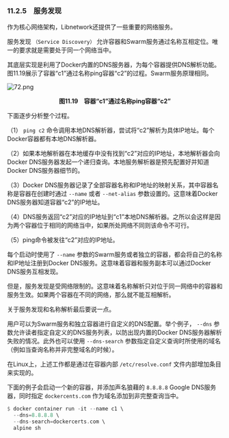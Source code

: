 ### 11.2.5　服务发现

作为核心网络架构，Libnetwork还提供了一些重要的网络服务。

服务发现 `（Service Discovery）` 允许容器和Swarm服务通过名称互相定位。唯一的要求就是需要处于同一个网络当中。

其底层实现是利用了Docker内置的DNS服务器，为每个容器提供DNS解析功能。图11.19展示了容器“c1”通过名称ping容器“c2”的过程。Swarm服务原理相同。

![72.png](./images/72.png)
<center class="my_markdown"><b class="my_markdown">图11.19　容器“c1”通过名称ping容器“c2”</b></center>

下面逐步分析整个过程。

（1） `ping c2` 命令调用本地DNS解析器，尝试将“c2”解析为具体IP地址。每个Docker容器都有本地DNS解析器。

（2）如果本地解析器在本地缓存中没有找到“c2”对应的IP地址，本地解析器会向Docker DNS服务器发起一个递归查询。本地服务解析器是预先配置好并知道Docker DNS服务器细节的。

（3）Docker DNS服务器记录了全部容器名称和IP地址的映射关系，其中容器名称是容器在创建时通过 `--name` 或者 `--net-alias` 参数设置的。这意味着Docker DNS服务器知道容器“c2”的IP地址。

（4）DNS服务返回“c2”对应的IP地址到“c1”本地DNS解析器。之所以会这样是因为两个容器位于相同的网络当中，如果所处网络不同则该命令不可行。

（5）ping命令被发往“c2”对应的IP地址。

每个启动时使用了 `--name` 参数的Swarm服务或者独立的容器，都会将自己的名称和IP地址注册到Docker DNS服务。这意味着容器和服务副本可以通过Docker DNS服务互相发现。

但是，服务发现是受网络限制的。这意味着名称解析只对位于同一网络中的容器和服务生效。如果两个容器在不同的网络，那么就不能互相解析。

关于服务发现和名称解析最后要说一点。

用户可以为Swarm服务和独立容器进行自定义的DNS配置。举个例子， `--dns` 参数允许读者指定自定义的DNS服务列表，以防出现内置的Docker DNS服务器解析失败的情况。此外也可以使用 `--dns-search` 参数指定自定义查询时所使用的域名（例如当查询名称并非完整域名的时候）。

在Linux上，上述工作都是通过在容器内部 `/etc/resolve.conf` 文件内部增加条目来实现的。

下面的例子会启动一个新的容器，并添加声名狼藉的 `8.8.8.8`  Google DNS服务器，同时指定 `dockercents.com` 作为域名添加到非完整查询当中。

```rust
$ docker container run -it --name c1 \
  --dns=8.8.8.8 \
  --dns-search=dockercerts.com \
  alpine sh
```

